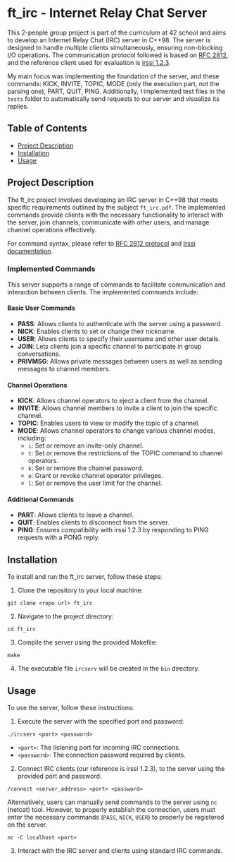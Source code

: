 # ft_irc - Internet Relay Chat Server

This 2-people group project is part of the curriculum at 42 school and aims to develop an Internet Relay Chat (IRC) server in C++98. The server is designed to handle multiple clients simultaneously, ensuring non-blocking I/O operations. The communication protocol followed is based on [RFC 2812](https://www.rfc-editor.org/rfc/rfc2812), and the reference client used for evaluation is [irssi 1.2.3](https://github.com/irssi/irssi/tree/1.2.3).  

My main focus was implementing the foundation of the server, and these commands: KICK, INVITE, TOPIC, MODE (only the execution part, not the parsing one), PART, QUIT, PING. Additionally, I implemented test files in the `tests` folder to automatically send requests to our server and visualize its replies.

## Table of Contents

- [Project Description](#project-description)
- [Installation](#installation)
- [Usage](#usage)

## Project Description

The ft_irc project involves developing an IRC server in C++98 that meets specific requirements outlined by the subject `ft_irc.pdf`. The implemented commands provide clients with the necessary functionality to interact with the server, join channels, communicate with other users, and manage channel operations effectively.

For command syntax, please refer to [RFC 2812 protocol](https://www.rfc-editor.org/rfc/rfc2812) and [Irssi documentation](https://irssi.org/documentation/help/).  

### Implemented Commands

This server supports a range of commands to facilitate communication and interaction between clients. The implemented commands include:

#### Basic User Commands

- **PASS**: Allows clients to authenticate with the server using a password.
- **NICK**: Enables clients to set or change their nickname.
- **USER**: Allows clients to specify their username and other user details.
- **JOIN**: Lets clients join a specific channel to participate in group conversations.
- **PRIVMSG**: Allows private messages between users as well as sending messages to channel members.  

#### Channel Operations

- **KICK**: Allows channel operators to eject a client from the channel.
- **INVITE**: Allows channel members to invite a client to join the specific channel.
- **TOPIC**: Enables users to view or modify the topic of a channel.  
- **MODE**: Allows channel operators to change various channel modes, including:
  - `i`: Set or remove an invite-only channel.
  - `t`: Set or remove the restrictions of the TOPIC command to channel operators.
  - `k`: Set or remove the channel password.
  - `o`: Grant or revoke channel operator privileges.
  - `l`: Set or remove the user limit for the channel.

#### Additional Commands

- **PART**: Allows clients to leave a channel.
- **QUIT**: Enables clients to disconnect from the server.
- **PING**: Ensures compatibility with irssi 1.2.3 by responding to PING requests with a PONG reply.   

## Installation

To install and run the ft_irc server, follow these steps:

1. Clone the repository to your local machine:

```
git clone <repo url> ft_irc
```

2. Navigate to the project directory:

```
cd ft_irc
```

3. Compile the server using the provided Makefile:

```
make
```

4. The executable file `ircserv` will be created in the `bin` directory.

## Usage

To use the server, follow these instructions:

1. Execute the server with the specified port and password:

```
./ircserv <port> <password>
```

- `<port>`: The listening port for incoming IRC connections.
- `<password>`: The connection password required by clients.

2. Connect IRC clients (our reference is irssi 1.2.3), to the server using the provided port and password.  

```
/connect <server_address> <port> <password>
```

Alternatively, users can manually send commands to the server using `nc` (netcat) tool. However, to properly establish the connection, users must enter the necessary commands (`PASS`, `NICK`, `USER`) to properly be registered on the server.  

```
nc -C localhost <port>
```

3. Interact with the IRC server and clients using standard IRC commands.  
